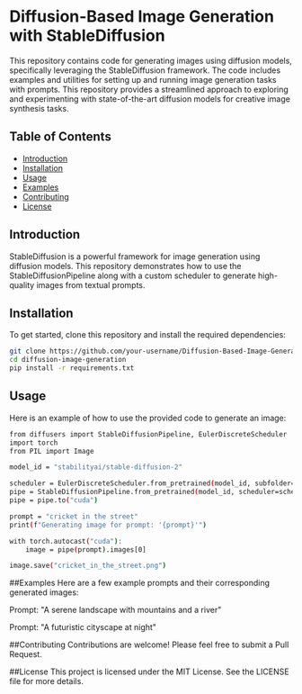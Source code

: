 # Diffusion-Based Image Generation with StableDiffusion

This repository contains code for generating images using diffusion models, specifically leveraging the StableDiffusion framework. The code includes examples and utilities for setting up and running image generation tasks with prompts. This repository provides a streamlined approach to exploring and experimenting with state-of-the-art diffusion models for creative image synthesis tasks.

## Table of Contents
- [Introduction](#introduction)
- [Installation](#installation)
- [Usage](#usage)
- [Examples](#examples)
- [Contributing](#contributing)
- [License](#license)

## Introduction
StableDiffusion is a powerful framework for image generation using diffusion models. This repository demonstrates how to use the StableDiffusionPipeline along with a custom scheduler to generate high-quality images from textual prompts.

## Installation
To get started, clone this repository and install the required dependencies:

```bash
git clone https://github.com/your-username/Diffusion-Based-Image-Generation-with-StableDiffusion.git
cd diffusion-image-generation
pip install -r requirements.txt
```

##  Usage
Here is an example of how to use the provided code to generate an image:
```bash
from diffusers import StableDiffusionPipeline, EulerDiscreteScheduler
import torch
from PIL import Image

model_id = "stabilityai/stable-diffusion-2"

scheduler = EulerDiscreteScheduler.from_pretrained(model_id, subfolder="scheduler")
pipe = StableDiffusionPipeline.from_pretrained(model_id, scheduler=scheduler, torch_dtype=torch.float16)
pipe = pipe.to("cuda")

prompt = "cricket in the street"
print(f"Generating image for prompt: '{prompt}'")

with torch.autocast("cuda"):
    image = pipe(prompt).images[0]

image.save("cricket_in_the_street.png")
```

##Examples
Here are a few example prompts and their corresponding generated images:

Prompt: "A serene landscape with mountains and a river"

Prompt: "A futuristic cityscape at night"

##Contributing
Contributions are welcome! Please feel free to submit a Pull Request.

##License
This project is licensed under the MIT License. See the LICENSE file for more details.





